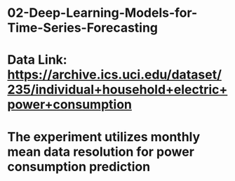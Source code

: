 # 02-Deep-Learning-Models-for-Time-Series-Forecasting
# Data Link: https://archive.ics.uci.edu/dataset/235/individual+household+electric+power+consumption
# The experiment utilizes monthly mean data resolution for power consumption prediction
